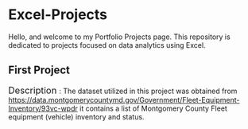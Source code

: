 # Excel-Projects
Hello, and welcome to my Portfolio Projects page. This repository is dedicated to projects focused on data analytics using Excel.


## First Project
<font size="4"> Description </font>:
The dataset utilized in this project was obtained from https://data.montgomerycountymd.gov/Government/Fleet-Equipment-Inventory/93vc-wpdr
it contains a list of Montgomery County Fleet equipment (vehicle) inventory and status.

